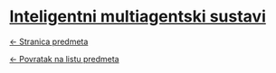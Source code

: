 # [Inteligentni multiagentski sustavi](https://www.github.com/studosi-fer/IMS)
[<- Stranica predmeta](https://www.fer.unizg.hr/predmet/ims)

[<- Povratak na listu predmeta](https://www.github.com/studosi/FER)